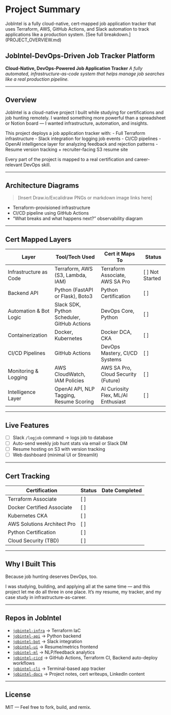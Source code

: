 # Project Summary

JobIntel is a fully cloud-native, cert-mapped job application tracker that uses Terraform, AWS, GitHub Actions, and Slack automation to track applications like a production system. [See full breakdown.] (PROJECT_OVERVIEW.md)

## JobIntel-DevOps-Driven Job Tracker Platform

**Cloud-Native, DevOps-Powered Job Application Tracker**
_A fully automated, infrastructure-as-code system that helps manage job searches like a real production pipeline._

---

## **Overview**

JobIntel is a cloud-native project I built while studying for certifications and job hunting remotely. I wanted something more powerful than a spreadsheet or Notion board — I wanted infrastructure, automation, and insights.

This project deploys a job application tracker with:
    - Full Terraform infrastructure
    - Slack integration for logging job events
    - CI/CD pipelines
    - OpenAI intelligence layer for analyzing feedback and rejection patterns
    - Resume version tracking + recruiter-facing S3 resume site

Every part of the project is mapped to a real certification and career-relevant DevOps skill.

---

## **Architecture Diagrams**

> [Insert Draw.io/Excalidraw PNGs or markdown image links here]

- Terraform-provisioned infrastructure
- CI/CD pipeline using GitHub Actions
- “What breaks and what happens next?” observability diagram

---

## **Cert Mapped Layers**

| **Layer**                   | **Tool/Tech Used**                       | **Cert it Maps To**                        | **Status**     |
|-----------------------------|------------------------------------------|--------------------------------------------|----------------|
| Infrastructure as Code      | Terraform, AWS (S3, Lambda, IAM)         | Terraform Associate, AWS SA Pro            | [ ] Not Started |
| Backend API                 | Python (FastAPI or Flask), Boto3         | Python Certification             | [ ]            |
| Automation & Bot Logic      | Slack SDK, Python Scheduler, GitHub Actions | DevOps Core, Python                        | [ ]            |
| Containerization            | Docker, Kubernetes             | Docker DCA, CKA                             | [ ]            |
| CI/CD Pipelines             | GitHub Actions                           | DevOps Mastery, CI/CD Systems               | [ ]            |
| Monitoring & Logging        | AWS CloudWatch, IAM Policies             | AWS SA Pro, Cloud Security (Future)        | [ ]            |
| Intelligence Layer  | OpenAI API, NLP Tagging, Resume Scoring  | AI Curiosity Flex, ML/AI Enthusiast         | [ ]            |

---

## **Live Features**

- [ ] Slack `/logjob` command → logs job to database
- [ ] Auto-send weekly job hunt stats via email or Slack DM
- [ ] Resume hosting on S3 with version tracking
- [ ] Web dashboard (minimal UI or Streamlit)

---

## **Cert Tracking**

| Certification               | Status        | Date Completed   |
|-----------------------------|---------------|------------------|
| Terraform Associate         | [ ]  |                  |
| Docker Certified Associate  | [ ]  |                  |
| Kubernetes CKA              | [ ]   |                  |
| AWS Solutions Architect Pro | [ ]   |                  |
| Python Certification        | [ ]   |                  |
| Cloud Security (TBD)        | [ ]    |                  |

---

## **Why I Built This**

Because job hunting deserves DevOps, too.

I was studying, building, and applying all at the same time — and this project let me do all three in one place. It’s my resume, my tracker, and my case study in infrastructure-as-career.

---

## **Repos in JobIntel**

- [`jobintel-infra`](https://github.com/destiny-malone/jobintel-infra) → Terraform IaC
- [`jobintel-api`](https://github.com/destiny-malone/jobintel-api) → Python backend
- [`jobintel-bot`](https://github.com/destiny-malone/jobintel-bot) → Slack integration
- [`jobintel-ui`](https://github.com/destiny-malone/jobintel-ui) → Resume/metrics frontend
- [`jobintel-ml`](https://github.com/destiny-malone/jobintel-ml) → NLP/feedback analytics
- [`jobintel-cicd`](https://github.com/destiny-malone/jobintel-cicd) → GitHub Actions, Terraform CI, Backend auto-deploy workflows
- [`jobintel-cli`](https://github.com/destiny-malone/jobintel-cli) → Terminal-based app tracker
- [`jobintel-docs`](https://github.com/destiny-malone/jobintel-docs) → Project notes, cert writeups, LinkedIn content

---

## **License**

MIT — Feel free to fork, build, and remix.
